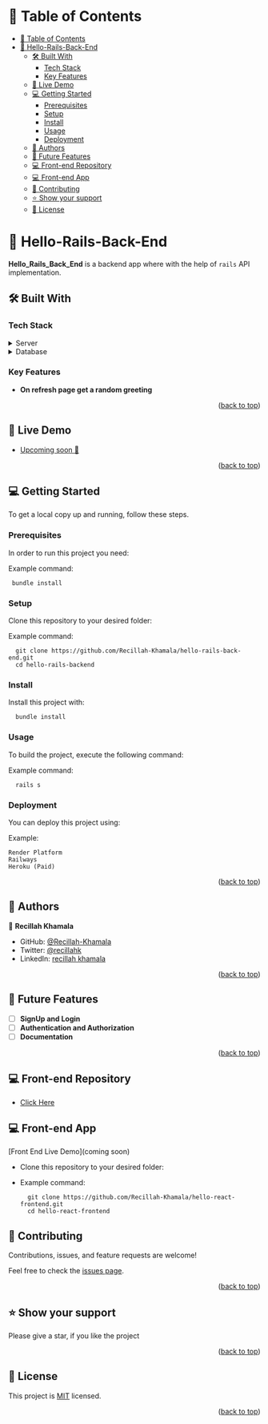 <a name="readme-top"></a>

<!-- TABLE OF CONTENTS -->

# 📗 Table of Contents

- [📗 Table of Contents](#-table-of-contents)
- [📖 Hello-Rails-Back-End ](#-hello-rails-back-end-)
  - [🛠 Built With ](#-built-with-)
    - [Tech Stack ](#tech-stack-)
    - [Key Features ](#key-features-)
  - [🚀 Live Demo ](#-live-demo-)
  - [💻 Getting Started ](#-getting-started-)
    - [Prerequisites](#prerequisites)
    - [Setup](#setup)
    - [Install](#install)
    - [Usage](#usage)
    - [Deployment](#deployment)
  - [👥 Authors ](#-authors-)
  - [🔭 Future Features ](#-future-features-)
  - [💻 Front-end Repository ](#-front-end-repository-)
  - [💻 Front-end App](#-front-end-app)
  - [🤝 Contributing ](#-contributing-)
  - [⭐️ Show your support ](#️-show-your-support-)
  - [📝 License ](#-license-)

<!-- PROJECT DESCRIPTION -->

# 📖 Hello-Rails-Back-End <a name="about-project"></a>

**Hello_Rails_Back_End** is a backend app where with the help of `rails` API implementation.

## 🛠 Built With <a name="built-with"></a>

### Tech Stack <a name="tech-stack"></a>

<details>
  <summary>Server</summary>
  <ul>
    <li><a href="https://rubyonrails.org/">Ruby On Rails</a></li>
  </ul>
</details>

<details>
<summary>Database</summary>
  <ul>
    <li><a href="https://www.postgresql.org/">PostgreSQL</a></li>
  </ul>
</details>

<!-- Features -->

### Key Features <a name="key-features"></a>

- **On refresh page get a random greeting**

<p align="right">(<a href="#readme-top">back to top</a>)</p>

## 🚀 Live Demo <a name="live-demo"></a>

- [Upcoming soon 🎈]()

<p align="right">(<a href="#readme-top">back to top</a>)</p>

<!-- GETTING STARTED -->

## 💻 Getting Started <a name="getting-started"></a>

To get a local copy up and running, follow these steps.

### Prerequisites

In order to run this project you need:


Example command:

```
 bundle install
```


### Setup

Clone this repository to your desired folder:

Example command:

```
  git clone https://github.com/Recillah-Khamala/hello-rails-back-end.git
  cd hello-rails-backend
```

### Install

Install this project with:

```
  bundle install
```

### Usage

To build the project, execute the following command:


Example command:

```
  rails s
```

### Deployment

You can deploy this project using:


Example:

```
Render Platform
Railways
Heroku (Paid)

```


<p align="right">(<a href="#readme-top">back to top</a>)</p>

<!-- AUTHORS -->

## 👥 Authors <a name="authors"></a>

👤 **Recillah Khamala**

- GitHub: [@Recillah-Khamala](https://github.com/Recillah-Khamala)
- Twitter: [@recillahk](https://twitter.com/recillahk)
- LinkedIn: [recillah khamala](https://linkedin.com/in/recillah-khamala)

<p align="right">(<a href="#readme-top">back to top</a>)</p>

<!-- FUTURE FEATURES -->

## 🔭 Future Features <a name="future-features"></a>

- [ ] **SignUp and Login**
- [ ] **Authentication and Authorization**
- [ ] **Documentation**

<p align="right">(<a href="#readme-top">back to top</a>)</p>

<!-- FRONT-END REPOSITORY -->
## 💻 Front-end Repository <a name="frontend-repo"></a>

- [Click Here](https://github.com/Recillah-Khamala/hello-react-frontend)

## 💻 Front-end App

[Front End Live Demo](coming soon)

- Clone this repository to your desired folder:

- Example command:

  ```
    git clone https://github.com/Recillah-Khamala/hello-react-frontend.git
    cd hello-react-frontend
  ```
<!-- CONTRIBUTING -->

## 🤝 Contributing <a name="contributing"></a>

Contributions, issues, and feature requests are welcome!

Feel free to check the [issues page](../../issues/).

<p align="right">(<a href="#readme-top">back to top</a>)</p>

<!-- SUPPORT -->

## ⭐️ Show your support <a name="support"></a>

Please give a star, if you like the project

<p align="right">(<a href="#readme-top">back to top</a>)</p>

## 📝 License <a name="license"></a>

This project is [MIT](./LICENSE) licensed.

<p align="right">(<a href="#readme-top">back to top</a>)</p>